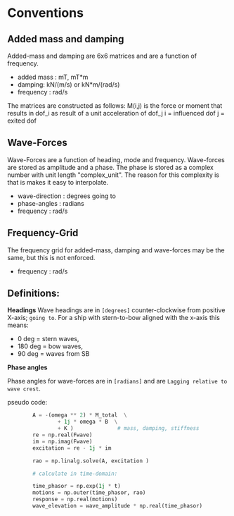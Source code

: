 Conventions
============

Added mass and damping
-----------------------
Added-mass and damping are 6x6 matrices and are a function of frequency.

 - added mass : mT, mT*m
 - damping: kN/(m/s) or kN*m/(rad/s)
 - frequency : rad/s

The matrices are constructed as follows:
 M(i,j) is the force or moment that results in dof_i as result of a unit acceleration of dof_j
  i = influenced dof
  j = exited dof

Wave-Forces
------------
Wave-Forces are a function of heading, mode and frequency. Wave-forces are stored as amplitude and a phase. The phase
is stored as a complex number with unit length "complex_unit". The reason for this complexity is that is makes it easy to interpolate.

 - wave-direction : degrees going to
 - phase-angles : radians
 - frequency : rad/s


Frequency-Grid
---------------

The frequency grid for added-mass, damping and wave-forces may be the same, but this is not enforced.

 - frequency : rad/s

Definitions:
------------

 **Headings**
 Wave headings are in ```[degrees]``` counter-clockwise from positive X-axis; ```going to```.
 For a ship with stern-to-bow aligned with the x-axis this means:
 - 0 deg = stern waves,
 - 180 deg = bow waves,
 - 90 deg = waves from SB 
   
**Phase angles**

Phase angles for wave-forces are in ```[radians]``` and are ```Lagging relative to wave crest```.

pseudo code:
```python
        A = -(omega ** 2) * M_total  \
                + 1j * omega * B  \
                + K )              # mass, damping, stiffness
        re = np.real(Fwave)
        im = np.imag(Fwave)
        excitation = re - 1j * im

        rao = np.linalg.solve(A, excitation )

        # calculate in time-domain:

        time_phasor = np.exp(1j * t)
        motions = np.outer(time_phasor, rao)
        response = np.real(motions)
        wave_elevation = wave_amplitude * np.real(time_phasor)
```